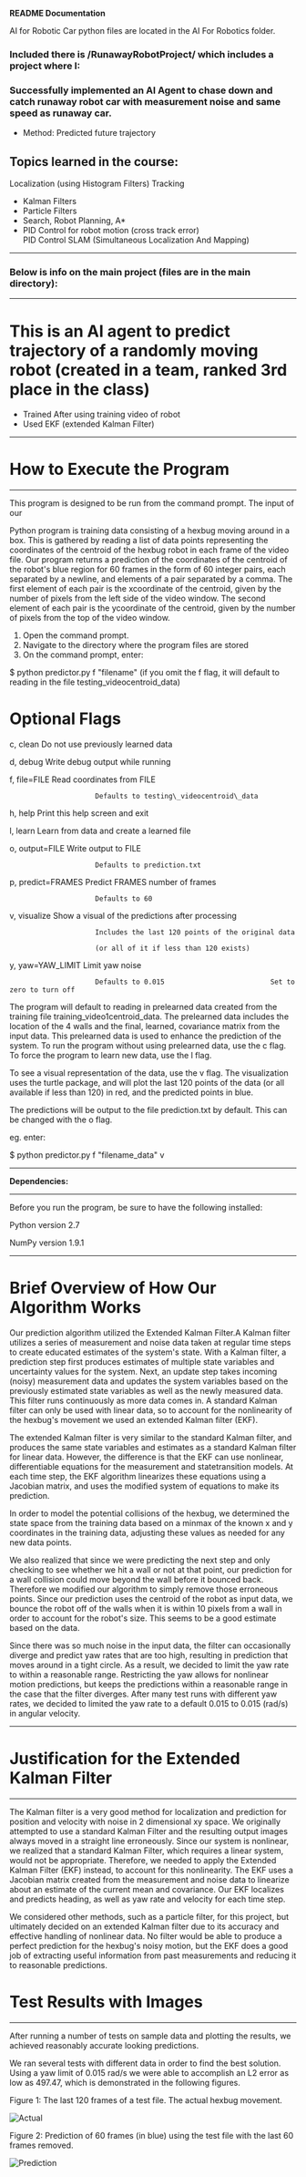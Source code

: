 **README Documentation**

AI for Robotic Car python files are located in the AI For Robotics folder.

### Included there is /RunawayRobotProject/ which includes a project where I:

### Successfully implemented an AI Agent to chase down and catch runaway robot car with measurement noise and same speed as runaway car.  
-	Method: Predicted future trajectory

## Topics learned in the course:
Localization (using Histogram Filters)
Tracking
-	Kalman Filters
-	Particle Filters
-	Search, Robot Planning, A*
-	PID Control for robot motion  (cross track error)  
PID Control
SLAM (Simultaneous Localization And Mapping)

** **
### Below is info on the main project (files are in the main directory):
** **

# This is an AI agent to predict trajectory of a randomly moving robot (created in a team, ranked 3rd place in the class)
-	Trained After using training video of robot
-	Used EKF (extended Kalman Filter)


** **

# How to Execute the Program

** **

This program is designed to be run from the command prompt.  The input of our

Python program is training data consisting of a hexbug moving around in a box. This is gathered by reading a list of data points representing the coordinates of the centroid of the hexbug robot in each frame of the video file. Our program returns a prediction of the coordinates of the centroid of the robot&#39;s blue region for 60 frames in the form of 60 integer pairs, each separated by a newline,  and elements of a pair separated by a comma.  The first element of each pair is the x­coordinate of the centroid, given by the number of pixels from the left side of the video window. The second element of each pair is the y­coordinate of the centroid, given by the number of pixels from the top of the video window.

1. Open the command prompt.
2. Navigate to the directory where the program files are stored
3. On the command prompt, enter:

$ python predictor.py ­f &quot;filename&quot;   (if you omit the ­f flag, it will default to reading in the file testing\_video­centroid\_data)

# Optional Flags

  ­c, ­­clean            Do not use previously learned data

  ­d, ­­debug            Write debug output while running

  ­f, ­­file=FILE        Read coordinates from FILE

                         Defaults to testing\_video­centroid\_data

  ­h, ­­help             Print this help screen and exit

  ­l, ­­learn            Learn from data and create a learned file

  ­o, ­­output=FILE      Write output to FILE

                         Defaults to prediction.txt

  ­p, ­­predict=FRAMES   Predict FRAMES number of frames

                         Defaults to 60

  ­v, ­­visualize        Show a visual of the predictions after processing

                         Includes the last 120 points of the original data

                         (or all of it if less than 120 exists)

  ­y, ­­yaw=YAW\_LIMIT    Limit yaw noise

                         Defaults to 0.015                          Set to zero to turn off

The program will default to reading in pre­learned data created from the training file training\_video1­centroid\_data.  The pre­learned data includes the location of the 4 walls and the final, learned, covariance matrix from the input data.  This pre­learned data is used to enhance the prediction of the system.  To run the program without using pre­learned data, use the ­c flag.  To force the program to learn new data, use the ­l flag.

To see a visual representation of the data, use the ­v flag.  The visualization uses the turtle package, and will plot the last 120 points of the data (or all available if less than 120) in red, and the predicted points in blue.

The predictions will be output to the file prediction.txt by default.  This can be changed with the ­o flag.

eg. enter:

$ python predictor.py ­f &quot;filename\_data&quot; ­v

** **

**Dependencies:**

** **

Before you run the program, be sure to have the following installed:

Python version 2.7

NumPy version 1.9.1

** **

# Brief Overview of How Our Algorithm Works

Our prediction algorithm utilized the Extended Kalman Filter.A Kalman filter utilizes a series of measurement and noise data taken at regular time steps to create educated estimates of the system&#39;s state. With a Kalman filter, a prediction step first produces estimates of multiple state variables and uncertainty values for the system. Next, an update step takes incoming (noisy) measurement data and updates the system variables based on the previously estimated state variables as well as the newly measured data. This filter runs continuously as more data comes in. A standard Kalman filter can only be used with linear data, so to account for the nonlinearity of the hexbug&#39;s movement we used an extended Kalman filter (EKF).

The extended Kalman filter is very similar to the standard Kalman filter, and produces the same state variables and estimates as a standard Kalman filter for linear data. However, the difference is that the EKF can use nonlinear, differentiable equations for the measurement and state­transition models. At each time step, the EKF algorithm linearizes these equations using a Jacobian matrix, and uses the modified system of equations to make its prediction.

In order to model the potential collisions of the hexbug, we determined the state space from the training data based on a min­max of the known x and y coordinates in the training data, adjusting these values as needed for any new data points.

We also realized that since we were predicting the next step and only checking to see whether we hit a wall or not at that point, our prediction for a wall collision could move beyond the wall before it bounced back. Therefore we modified our algorithm to simply remove those erroneous points. Since our prediction uses the centroid of the robot as input data, we bounce the robot off of the walls when it is within 10 pixels from a wall in order to account for the robot&#39;s size. This seems to be a good estimate based on the data.

Since there was so much noise in the input data, the filter can occasionally diverge and predict yaw rates that are too high, resulting in prediction that moves around in a tight circle. As a result, we decided to limit the yaw rate to within a reasonable range. Restricting the yaw allows for nonlinear motion predictions, but keeps the predictions within a reasonable range in the case that the filter diverges. After many test runs with different yaw rates, we decided to limited the yaw rate to a default ­0.015 to 0.015 (rad/s) in angular velocity.

** **

# Justification for the Extended Kalman Filter

** **

The Kalman filter is a very good method for localization and prediction for position and velocity with noise in 2 dimensional x­y space. We originally attempted to use a standard Kalman Filter and the resulting output images always moved in a straight line erroneously. Since our system is nonlinear, we realized that a standard Kalman Filter, which requires a linear system, would not be appropriate. Therefore, we needed to apply the Extended Kalman Filter (EKF) instead, to account for this nonlinearity. The EKF uses a Jacobian matrix created from the measurement and noise data to linearize about an estimate of the current mean and covariance. Our EKF localizes and predicts heading, as well as yaw rate and velocity for each time step.

We considered other methods, such as a particle filter, for this project, but ultimately decided on an extended Kalman filter due to its accuracy and effective handling of nonlinear data. No filter would be able to produce a perfect prediction for the hexbug&#39;s noisy motion, but the EKF does a good job of extracting useful information from past measurements and reducing it to reasonable predictions.



# Test Results with Images

** **

After running a number of tests on sample data and plotting the results, we achieved reasonably accurate looking predictions.

We ran several tests with different data in order to find the best solution.  Using a yaw limit of 0.015 rad/s we were able to accomplish an L2 error as low as 497.47, which is demonstrated in the following figures.

Figure 1: The last 120 frames of a test file.  The actual hexbug movement.

![Actual](https://github.com/drozen/AI-Self-Driving-Car-Prediction/blob/master/testing2/actual.png)


Figure 2: Prediction of 60 frames (in blue) using the test file with the last 60 frames removed.

![Prediction](https://github.com/drozen/AI-Self-Driving-Car-Prediction/blob/master/testing2/prediction.png)



